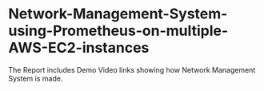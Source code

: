 # Network-Management-System-using-Prometheus-on-multiple-AWS-EC2-instances

The Report includes Demo Video links showing how Network Management System is made.
